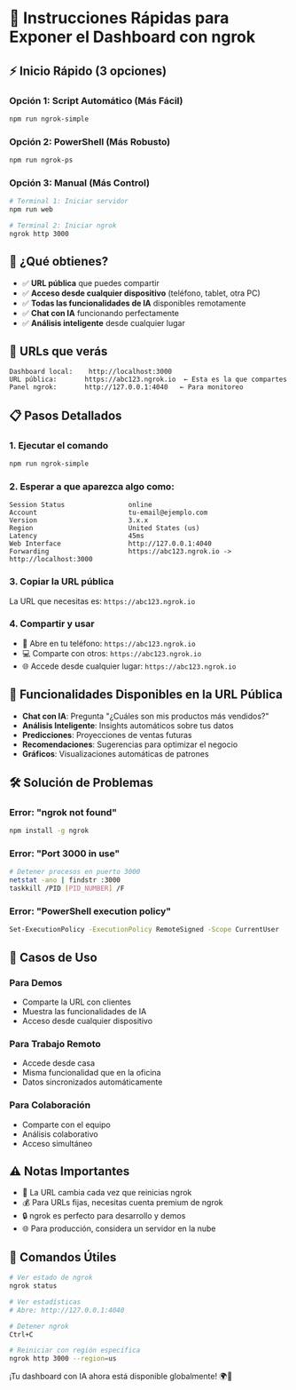 # 🚀 Instrucciones Rápidas para Exponer el Dashboard con ngrok

## ⚡ Inicio Rápido (3 opciones)

### Opción 1: Script Automático (Más Fácil)
```bash
npm run ngrok-simple
```

### Opción 2: PowerShell (Más Robusto)
```bash
npm run ngrok-ps
```

### Opción 3: Manual (Más Control)
```bash
# Terminal 1: Iniciar servidor
npm run web

# Terminal 2: Iniciar ngrok
ngrok http 3000
```

## 📱 ¿Qué obtienes?

- ✅ **URL pública** que puedes compartir
- ✅ **Acceso desde cualquier dispositivo** (teléfono, tablet, otra PC)
- ✅ **Todas las funcionalidades de IA** disponibles remotamente
- ✅ **Chat con IA** funcionando perfectamente
- ✅ **Análisis inteligente** desde cualquier lugar

## 🔗 URLs que verás

```
Dashboard local:    http://localhost:3000
URL pública:       https://abc123.ngrok.io  ← Esta es la que compartes
Panel ngrok:       http://127.0.0.1:4040   ← Para monitoreo
```

## 📋 Pasos Detallados

### 1. Ejecutar el comando
```bash
npm run ngrok-simple
```

### 2. Esperar a que aparezca algo como:
```
Session Status                online
Account                       tu-email@ejemplo.com
Version                       3.x.x
Region                        United States (us)
Latency                       45ms
Web Interface                 http://127.0.0.1:4040
Forwarding                    https://abc123.ngrok.io -> http://localhost:3000
```

### 3. Copiar la URL pública
La URL que necesitas es: `https://abc123.ngrok.io`

### 4. Compartir y usar
- 📱 Abre en tu teléfono: `https://abc123.ngrok.io`
- 💻 Comparte con otros: `https://abc123.ngrok.io`
- 🌐 Accede desde cualquier lugar: `https://abc123.ngrok.io`

## 🤖 Funcionalidades Disponibles en la URL Pública

- **Chat con IA**: Pregunta "¿Cuáles son mis productos más vendidos?"
- **Análisis Inteligente**: Insights automáticos sobre tus datos
- **Predicciones**: Proyecciones de ventas futuras
- **Recomendaciones**: Sugerencias para optimizar el negocio
- **Gráficos**: Visualizaciones automáticas de patrones

## 🛠️ Solución de Problemas

### Error: "ngrok not found"
```bash
npm install -g ngrok
```

### Error: "Port 3000 in use"
```bash
# Detener procesos en puerto 3000
netstat -ano | findstr :3000
taskkill /PID [PID_NUMBER] /F
```

### Error: "PowerShell execution policy"
```bash
Set-ExecutionPolicy -ExecutionPolicy RemoteSigned -Scope CurrentUser
```

## 🎯 Casos de Uso

### Para Demos
- Comparte la URL con clientes
- Muestra las funcionalidades de IA
- Acceso desde cualquier dispositivo

### Para Trabajo Remoto
- Accede desde casa
- Misma funcionalidad que en la oficina
- Datos sincronizados automáticamente

### Para Colaboración
- Comparte con el equipo
- Análisis colaborativo
- Acceso simultáneo

## ⚠️ Notas Importantes

- 🔄 La URL cambia cada vez que reinicias ngrok
- 💰 Para URLs fijas, necesitas cuenta premium de ngrok
- 🔒 ngrok es perfecto para desarrollo y demos
- 🌐 Para producción, considera un servidor en la nube

## 🚀 Comandos Útiles

```bash
# Ver estado de ngrok
ngrok status

# Ver estadísticas
# Abre: http://127.0.0.1:4040

# Detener ngrok
Ctrl+C

# Reiniciar con región específica
ngrok http 3000 --region=us
```

¡Tu dashboard con IA ahora está disponible globalmente! 🌍🤖

